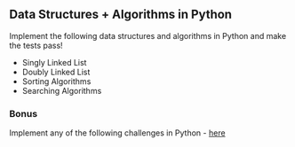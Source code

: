 ## Data Structures + Algorithms in Python

Implement the following data structures and algorithms in Python and make the tests pass!

- Singly Linked List
- Doubly Linked List
- Sorting Algorithms
- Searching Algorithms

### Bonus

Implement any of the following challenges in Python - [here](https://github.com/gSchool/computer-science-curriculum/tree/master/Exercises/src)
